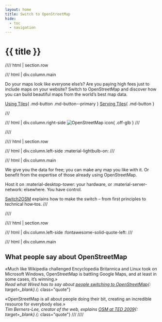 ```yaml
---
layout: home
title: Switch to OpenStreetMap
hide: 
  - toc
  - navigation
---
```


# {{ title }}

//// html | section.row

/// html | div.column.main

Do your maps look like everyone else’s? Are you paying high fees just to include maps on your website? Switch to OpenStreetMap and discover how you can build beautiful maps from the world’s best map data.

[Using Tiles](/using-tiles/index.md){ .md-button .md-button--primary } [Serving Tiles](/serving-tiles/index.md){ .md-button }

///

/// html | div.column.right-side
  ![OpenStreetMap icon](assets/img/open-street-map-medium.webp){ .off-glb }
///

////

//// html | section.row

/// html | div.column.left-side
:material-lightbulb-on:
///

/// html | div.column.main

We give you the data for free; you can make any map you like with it. Or benefit from the expertise of those already using OpenStreetMap.

Host it on :material-desktop-tower: your hardware, or :material-server-network: elsewhere. You have control.

[Switch2OSM](#) explains how to make the switch – from first principles to technical how‑tos.
///

////

//// html | section.row

/// html | div.column.left-side
:fontawesome-solid-quote-left:
///

/// html | div.column.main

## What people say about OpenStreetMap

&laquo;Much like Wikipedia challenged Encyclopedia Britannica and Linux took on Microsoft Windows, OpenStreetMap is battling Google Maps, and at least in some cases, it’s winning.&raquo;<br />
*Read what Wired has to say about [people switching to OpenStreetMap](http://www.wired.com/wiredenterprise/2012/01/openstreetmap-google/){: target=_blank}.*{: class="quote"}

&laquo;OpenStreetMap is all about people doing their bit, creating an incredible resource for everybody else.&raquo;<br />
*Tim Berners-Lee, creator of the web, explains [OSM at TED 2009](https://www.ted.com/talks/tim_berners_lee_the_next_web/transcript){: target=_blank}.*{: class="quote"}
///
////
